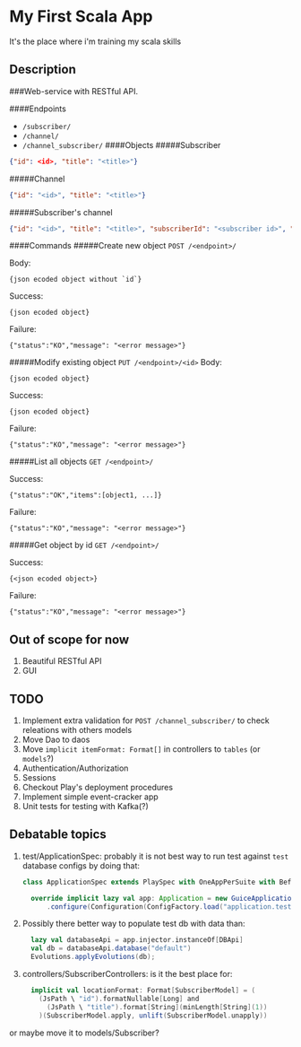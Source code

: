 My First Scala App
==================

It's the place where i'm training my scala skills

Description
-----------

###Web-service with RESTful API.

####Endpoints

* `/subscriber/`
* `/channel/`
* `/channel_subscriber/`
####Objects
#####Subscriber
```json
{"id": <id>, "title": "<title>"}
```
#####Channel
```json
{"id": "<id>", "title": "<title>"}
```
#####Subscriber's channel
```json
{"id": "<id>", "title": "<title>", "subscriberId": "<subscriber id>", "channelId": "<channel id>", "cfg": "<configs>"}
```
####Commands
#####Create new object
`POST /<endpoint>/`

Body:
```
{json ecoded object without `id`}
```

Success:
```
{json ecoded object}
```
Failure:
```
{"status":"KO","message": "<error message>"}
```
#####Modify existing object
`PUT /<endpoint>/<id>`
Body:
```
{json ecoded object}
```

Success:
```
{json ecoded object}
```
Failure:
```
{"status":"KO","message": "<error message>"}
```
#####List all objects
`GET /<endpoint>/`

Success:
```
{"status":"OK","items":[object1, ...]}
```
Failure:
```
{"status":"KO","message": "<error message>"}
```
#####Get object by id
`GET /<endpoint>/`

Success:
```
{<json ecoded object>}
```
Failure:
```
{"status":"KO","message": "<error message>"}
```

Out of scope for now
--------------------
1. Beautiful RESTful API
2. GUI

TODO
----
1. Implement extra validation for `POST /channel_subscriber/` to check releations with others models
1. Move Dao to daos
1. Move `implicit itemFormat: Format[]` in controllers to `tables` (or `models`?)
1. Authentication/Authorization
1. Sessions
1. Checkout Play's deployment procedures
1. Implement simple event-cracker app
1. Unit tests for testing with Kafka(?)

Debatable topics
----------------
1. test/ApplicationSpec: probably it is not best way to run test against `test` database configs by doing that:
   
   ```scala
   class ApplicationSpec extends PlaySpec with OneAppPerSuite with BeforeAndAfterAll {
   
     override implicit lazy val app: Application = new GuiceApplicationBuilder()
         .configure(Configuration(ConfigFactory.load("application.test.conf"))).build()
   ```
2. Possibly there better way to populate test db with data than:
   
   ```scala
     lazy val databaseApi = app.injector.instanceOf[DBApi]
     val db = databaseApi.database("default")
     Evolutions.applyEvolutions(db);
   ```
3. controllers/SubscriberControllers: is it the best place for:
   
   ```scala
     implicit val locationFormat: Format[SubscriberModel] = (
       (JsPath \ "id").formatNullable[Long] and
         (JsPath \ "title").format[String](minLength[String](1))
       )(SubscriberModel.apply, unlift(SubscriberModel.unapply))
   ```
or maybe move it to models/Subscriber?
